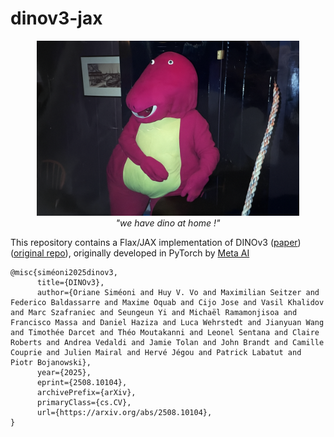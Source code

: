 # dinov3-jax


<p align="center">
  <img src="assets/dino_at_home.png" width="420"><br>
  <em>"we have dino at home !"</em>
</p>

This repository contains a Flax/JAX implementation of DINOv3 ([paper](https://arxiv.org/abs/2508.10104)) ([original repo](https://github.com/facebookresearch/dinov3)), originally developed in PyTorch by [Meta AI](https://github.com/facebookresearch)


```text
@misc{siméoni2025dinov3,
      title={DINOv3}, 
      author={Oriane Siméoni and Huy V. Vo and Maximilian Seitzer and Federico Baldassarre and Maxime Oquab and Cijo Jose and Vasil Khalidov and Marc Szafraniec and Seungeun Yi and Michaël Ramamonjisoa and   Francisco Massa and Daniel Haziza and Luca Wehrstedt and Jianyuan Wang and Timothée Darcet and Théo Moutakanni and Leonel Sentana and Claire Roberts and Andrea Vedaldi and Jamie Tolan and John Brandt and Camille Couprie and Julien Mairal and Hervé Jégou and Patrick Labatut and Piotr Bojanowski},
      year={2025},
      eprint={2508.10104},
      archivePrefix={arXiv},
      primaryClass={cs.CV},
      url={https://arxiv.org/abs/2508.10104}, 
}
```
